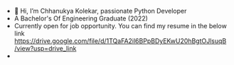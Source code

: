 - 👋 Hi, I’m Chhanukya Kolekar, passionate Python Developer
- A Bachelor's Of Engineering Graduate (2022)
- Currently open for job opportunity. You can find my resume in the below link https://drive.google.com/file/d/1TQaFA2il6BPpBDyEKwU20hBgtOJlsuqB/view?usp=drive_link  
- 

<!---
ChhanukyaKolekar/ChhanukyaKolekar is a ✨ special ✨ repository because its `README.md` (this file) appears on your GitHub profile.
You can click the Preview link to take a look at your changes.
--->
